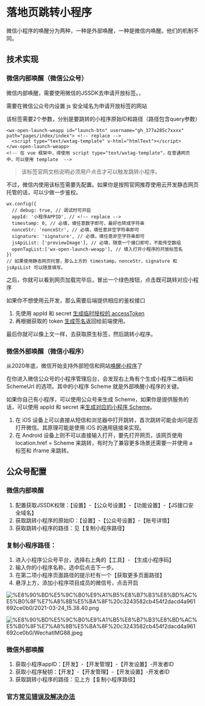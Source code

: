 # 落地页跳转小程序

微信小程序的唤醒分为两种，一种是外部唤醒，一种是微信内唤醒。他们的机制不同。

 

## 技术实现

### 微信内部唤醒（微信公众号）

微信内部唤醒，需要使用微信的JSSDK去申请开放标签。[<wx-open-launch-weapp />](https://developers.weixin.qq.com/doc/offiaccount/OA_Web_Apps/Wechat_Open_Tag.html#21)，

需要在微信公众号内设置 js 安全域名为申请开放标签的网站

该标签需要2个参数，分别是要跳转的小程序原始ID和路径（路径包含query参数）

```tsx
<wx-open-launch-weapp id="launch-btn" username="gh_377a285c7xxxx" path="pages/index/index"> <!-- replace -->
  <script type="text/wxtag-template" v-html="htmlText"></script>
</wx-open-launch-weapp>
<!-- 在 vue 框架中，得使用 script type="text/wxtag-template"，在普通网页中，可以使用 template  -->
```

> 该标签官网文档说明必须用户点击才可以触发跳转小程序。

不过，微信内使用该标签需要先配置。如果你是按照官网推荐使用云开发静态网页托管的话，可以少做一步鉴权。

```tsx
wx.config({
  // debug: true, // 调试时可开启
  appId: '小程序APPID', // <!-- replace -->
  timestamp: 0, // 必填，填任意数字即可，最好也转成字符串
  nonceStr: 'nonceStr', // 必填，填任意非空字符串即可
  signature: 'signature', // 必填，填任意非空字符串即可
  jsApiList: ['previewImage'], // 必填，随意一个接口即可，不能传空数组
  openTagList:['wx-open-launch-weapp'], // 填入打开小程序的开放标签名
})
// 如果使用静态网页托管，那么上方的 timestamp，nonceStr，signature 和 jsApiList 可以随意填写。
```

之后，你就可以看到网页加载完毕后，冒出一个绿色按钮，点击既可跳转对应小程序

如果你不想使用云开发，那么需要后端提供相应的鉴权接口

1. 先使用 appId 和 secret [生成临时授权的 accessToken](https://developers.weixin.qq.com/doc/offiaccount/Basic_Information/Get_access_token.html)
2. 再根据获取的 token [生成签名](https://developers.weixin.qq.com/doc/offiaccount/OA_Web_Apps/JS-SDK.html#62)返回给前端使用。

最后你就可以像上文一样，去获取原生标签，然后跳转小程序。

### 微信外部唤醒（微信小程序）

从2020年底，微信开始支持外部短信和网站[唤醒小程序](https://developers.weixin.qq.com/miniprogram/dev/framework/open-ability/url-scheme.html)了

在你进入微信公众号的小程序管理后台，会发现右上角有个生成小程序二维码和 SchemeUrl 的选项。其中的小程序 Scheme 就是外部唤醒小程序的关键。

如果你自己有小程序，可以使用公众号来生成 Scheme，如果你是提供服务的话，可以使用 appId 和 secret 来[生成对应的小程序 Scheme](https://developers.weixin.qq.com/miniprogram/dev/api-backend/open-api/url-scheme/urlscheme.generate.html)。

1. 在 iOS 设备上可以直接从短信和浏览器中打开跳转，首次跳转可能会询问是否打开微信。其原理可能是使用 iOS 的通用链接来实现。
2. 在 Android 设备上则不可以直接输入打开，要先打开网页，该网页使用 location.href = Scheme 来跳转，有时为了兼容更多场景还需要一并使用 a 标签和 iframe 来跳转。

## 公众号配置

### 微信内部唤醒

1. 配置获取JSSDK权限：【设置】-【公众号设置】-【功能设置】-【JS接口安全域名】
2. 获取跳转小程序的原始ID：【设置】-【公众号设置】-【账号详情】
3. 获取跳转小程序的路径：见【复制小程序路径】

### 复制小程序路径：

1. 进入小程序公众号平台，选择右上角的【工具】- 【生成小程序码】
2. 输入你的小程序名称，选中后点击下一步。
3. 在第二项小程序页面路径的提示栏有一个【获取更多页面路径】
4. 悬浮上方，添加小程序项目成员的微信号，点击开启

![%E8%90%BD%E5%9C%B0%E9%A1%B5%E8%B7%B3%E8%BD%AC%E5%B0%8F%E7%A8%8B%E5%BA%8F%20c3243582cb454f2dacd4a961692ce0b0/2021-03-24_15.38.40.png](%E8%90%BD%E5%9C%B0%E9%A1%B5%E8%B7%B3%E8%BD%AC%E5%B0%8F%E7%A8%8B%E5%BA%8F%20c3243582cb454f2dacd4a961692ce0b0/2021-03-24_15.38.40.png)

![%E8%90%BD%E5%9C%B0%E9%A1%B5%E8%B7%B3%E8%BD%AC%E5%B0%8F%E7%A8%8B%E5%BA%8F%20c3243582cb454f2dacd4a961692ce0b0/WechatIMG88.jpeg](%E8%90%BD%E5%9C%B0%E9%A1%B5%E8%B7%B3%E8%BD%AC%E5%B0%8F%E7%A8%8B%E5%BA%8F%20c3243582cb454f2dacd4a961692ce0b0/WechatIMG88.jpeg)

### 微信外部唤醒

1. 获取小程序appID：【开发】-【开发管理】-【开发设置】-开发者ID
2. 获取小程序秘钥：【开发】-【开发管理】-【开发设置】-开发者ID
3. 获取跳转小程序的路径：见上方【复制小程序路径】

### 官方[常见错误及解决办法](https://developers.weixin.qq.com/doc/offiaccount/OA_Web_Apps/JS-SDK.html#%E9%99%84%E5%BD%955-%E5%B8%B8%E8%A7%81%E9%94%99%E8%AF%AF%E5%8F%8A%E8%A7%A3%E5%86%B3%E6%96%B9%E6%B3%95)